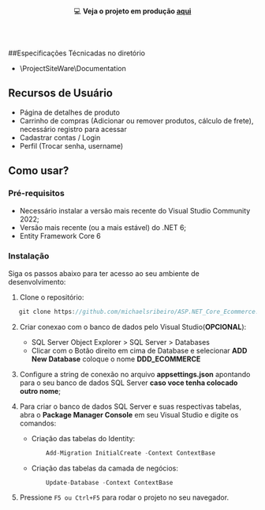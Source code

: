 <div align=center>

   💻 **Veja o projeto em produção [aqui](https://ecommerceaspnet.azurewebsites.net/)**
   
</div>

<br>
<br>

##Especificações Técnicadas no diretório
- \ProjectSiteWare\Documentation

## Recursos de Usuário

- Página de detalhes de produto
- Carrinho de compras (Adicionar ou remover produtos, cálculo de frete), necessário registro para acessar
- Cadastrar contas / Login
- Perfil (Trocar senha, username)

## Como usar?

### Pré-requisitos

- Necessário instalar a versão mais recente do Visual Studio Community 2022;
- Versão mais recente (ou a mais estável) do .NET 6;
- Entity Framework Core 6

### Instalação
Siga os passos abaixo para ter acesso ao seu ambiente de desenvolvimento:

1. Clone o repositório:
```csharp
   git clone https://github.com/michaelsribeiro/ASP.NET_Core_Ecommerce.git
```

2. Criar conexao com o banco de dados pelo Visual Studio(**OPCIONAL**): 
	- SQL Server Object Explorer > SQL Server > Databases 
    - Clicar com o Botão direito em cima de Database e selecionar **ADD New Database** coloque o nome **DDD_ECOMMERCE**

3. Configure a string de conexão no arquivo **appsettings.json** apontando para o seu banco de dados SQL Server **caso voce tenha colocado outro nome**;

4. Para criar o banco de dados SQL Server e suas respectivas tabelas, abra o **Package Manager Console** em seu Visual Studio e digite os comandos: 
    - Criação das tabelas do Identity: 
        ```csharp
            Add-Migration InitialCreate -Context ContextBase
        ```

    - Criação das tabelas da camada de negócios: 
        ```csharp
            Update-Database -Context ContextBase
        ```

5. Pressione `F5 ou Ctrl+F5` para rodar o projeto no seu navegador.
